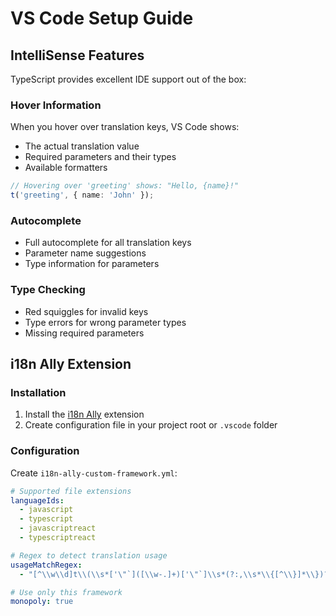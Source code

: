 # VS Code Setup Guide

## IntelliSense Features

TypeScript provides excellent IDE support out of the box:

### Hover Information
When you hover over translation keys, VS Code shows:
- The actual translation value
- Required parameters and their types
- Available formatters

```typescript
// Hovering over 'greeting' shows: "Hello, {name}!"
t('greeting', { name: 'John' });
```

### Autocomplete
- Full autocomplete for all translation keys
- Parameter name suggestions
- Type information for parameters

### Type Checking
- Red squiggles for invalid keys
- Type errors for wrong parameter types
- Missing required parameters

## i18n Ally Extension

### Installation

1. Install the [i18n Ally](https://marketplace.visualstudio.com/items?itemName=lokalise.i18n-ally) extension
2. Create configuration file in your project root or `.vscode` folder

### Configuration

Create `i18n-ally-custom-framework.yml`:

```yaml
# Supported file extensions
languageIds:
  - javascript
  - typescript
  - javascriptreact
  - typescriptreact

# Regex to detect translation usage
usageMatchRegex:
  - "[^\\w\\d]t\\(\\s*['\"`]([\\w-.]+)['\"`]\\s*(?:,\\s*\\{[^\\}]*\\})?\\s*\\)"

# Use only this framework
monopoly: true
```
